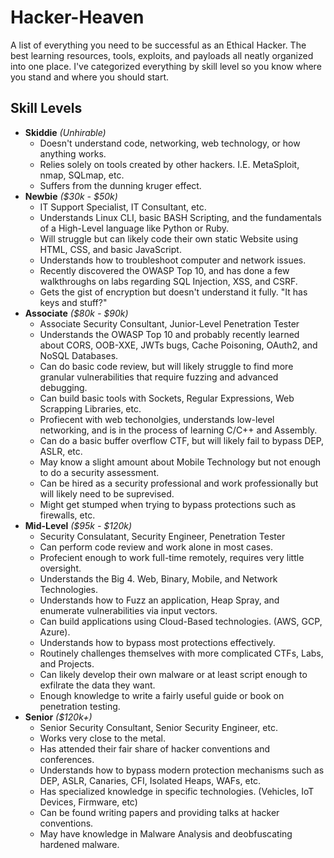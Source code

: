 # Hacker-Heaven
A list of everything you need to be successful as an Ethical Hacker.  The best learning resources, tools, exploits, and payloads all neatly organized into one place.  I've categorized everything by skill level so you know where you stand and where you should start.

## Skill Levels
* **Skiddie** _(Unhirable)_
  * Doesn't understand code, networking, web technology, or how anything works.
  * Relies solely on tools created by other hackers.  I.E. MetaSploit, nmap, SQLmap, etc.
  * Suffers from the dunning kruger effect.
* **Newbie** _($30k - $50k)_
  * IT Support Specialist, IT Consultant, etc.
  * Understands Linux CLI, basic BASH Scripting, and the fundamentals of a High-Level language like Python or Ruby.
  * Will struggle but can likely code their own static Website using HTML, CSS, and basic JavaScript.
  * Understands how to troubleshoot computer and network issues.
  * Recently discovered the OWASP Top 10, and has done a few walkthroughs on labs regarding SQL Injection, XSS, and CSRF.
  * Gets the gist of encryption but doesn't understand it fully.  "It has keys and stuff?"
* **Associate** _($80k - $90k)_
  * Associate Security Consultant, Junior-Level Penetration Tester
  * Understands the OWASP Top 10 and probably recently learned about CORS, OOB-XXE, JWTs bugs, Cache Poisoning, OAuth2, and NoSQL Databases.
  * Can do basic code review, but will likely struggle to find more granular vulnerabilities that require fuzzing and advanced debugging.
  * Can build basic tools with Sockets, Regular Expressions, Web Scrapping Libraries, etc.
  * Profiecent with web techonolgies, understands low-level networking, and is in the process of learning C/C++ and Assembly.
  * Can do a basic buffer overflow CTF, but will likely fail to bypass DEP, ASLR, etc.
  * May know a slight amount about Mobile Technology but not enough to do a security assessment.
  * Can be hired as a security professional and work professionally but will likely need to be suprevised.
  * Might get stumped when trying to bypass protections such as firewalls, etc.
* **Mid-Level** _($95k - $120k)_
  * Security Consulatant, Security Engineer, Penetration Tester
  * Can perform code review and work alone in most cases.
  * Profecient enough to work full-time remotely, requires very little oversight.
  * Understands the Big 4.  Web, Binary, Mobile, and Network Technologies.
  * Understands how to Fuzz an application, Heap Spray, and enumerate vulnerabilities via input vectors.
  * Can build applications using Cloud-Based technologies. (AWS, GCP, Azure).
  * Understands how to bypass most protections effectively.
  * Routinely challenges themselves with more complicated CTFs, Labs, and Projects.
  * Can likely develop their own malware or at least script enough to exfilrate the data they want.
  * Enough knowledge to write a fairly useful guide or book on penetration testing.
* **Senior** _($120k+)_
  * Senior Security Consultant, Senior Security Engineer, etc.
  * Works very close to the metal.
  * Has attended their fair share of hacker conventions and conferences.
  * Understands how to bypass modern protection mechanisms such as DEP, ASLR, Canaries, CFI, Isolated Heaps, WAFs, etc.
  * Has specialized knowledge in specific technologies. (Vehicles, IoT Devices, Firmware, etc)
  * Can be found writing papers and providing talks at hacker conventions.
  * May have knowledge in Malware Analysis and deobfuscating hardened malware.
